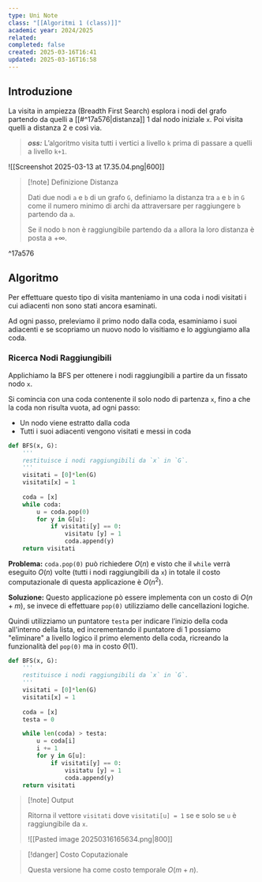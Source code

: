 ```yaml
---
type: Uni Note
class: "[[Algoritmi 1 (class)]]"
academic year: 2024/2025
related: 
completed: false
created: 2025-03-16T16:41
updated: 2025-03-16T16:58
---
```

## Introduzione

La visita in ampiezza (Breadth First Search) esplora i nodi del grafo partendo da quelli a [[#^17a576|distanza]] 1 dal nodo iniziale `x`. Poi visita quelli a distanza 2 e così via.

>***oss:*** L’algoritmo visita tutti i vertici a livello `k` prima di passare a quelli a livello `k+1`.

![[Screenshot 2025-03-13 at 17.35.04.png|600]]

>[!note] Definizione Distanza
>
>Dati due nodi `a` e `b` di un grafo `G`, definiamo la distanza tra `a` e `b` in `G` come il numero minimo di archi da attraversare per raggiungere `b` partendo da `a`.
>
>Se il nodo `b` non è raggiungibile partendo da `a` allora la loro distanza è posta a $+\infty$.

^17a576
## Algoritmo 

Per effettuare questo tipo di visita manteniamo in una coda i nodi visitati i cui adiacenti non sono stati ancora esaminati.

Ad ogni passo, preleviamo il primo nodo dalla coda, esaminiamo i suoi adiacenti e se scopriamo un nuovo nodo lo visitiamo e lo aggiungiamo alla coda.

### Ricerca Nodi Raggiungibili

Applichiamo la BFS per ottenere i nodi raggiungibili a partire da un fissato nodo `x`.

Si comincia con una coda contenente il solo nodo di partenza `x`, fino a che la coda non risulta vuota, ad ogni passo:
- Un nodo viene estratto dalla coda
- Tutti i suoi adiacenti vengono visitati e messi in coda

```python
def BFS(x, G):
	'''
	restituisce i nodi raggiungibili da `x` in `G`.
	'''
	visitati = [0]*len(G)
	visitati[x] = 1
	
	coda = [x]
	while coda:       
		u = coda.pop(0)
		for y in G[u]:
			if visitati[y] == 0:
				visitatu [y] = 1
				coda.append(y)
	return visitati
```

**Problema:** `coda.pop(0)` può richiedere $O(n)$ e visto che il `while` verrà eseguito $O(n)$ volte (tutti i nodi raggiungibili da `x`) in totale il costo computazionale di questa applicazione è $O(n^{2})$.

**Soluzione:** Questo applicazione pò essere implementa con un costo di $O(n+m)$, se invece di effettuare `pop(0)` utilizziamo delle cancellazioni logiche.

Quindi utilizziamo un puntatore `testa` per indicare l’inizio della coda all'interno della lista, ed incrementando il puntatore di 1 possiamo "eliminare" a livello logico il primo elemento della coda, ricreando la funzionalità del `pop(0)` ma in costo $\Theta(1)$.


```python
def BFS(x, G):
	'''
	restituisce i nodi raggiungibili da `x` in `G`.
	'''
	visitati = [0]*len(G)
	visitati[x] = 1
	
	coda = [x]
	testa = 0

	while len(coda) > testa:       
		u = coda[i]
		i += 1
		for y in G[u]:
			if visitati[y] == 0:
				visitatu [y] = 1
				coda.append(y)
	return visitati
```

>[!note] Output
>
 >Ritorna il vettore `visitati` dove `visitati[u] = 1` se e solo se `u` è raggiungibile da `x`.
 >
 >![[Pasted image 20250316165634.png|800]]

>[!danger] Costo Coputazionale
>
>Questa versione ha come costo temporale $O(m+n)$.
 
 
 
